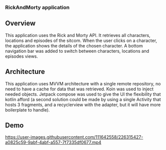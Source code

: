 ### RickAndMorty application

## Overview

This application uses the Rick and Morty API. It retrieves all characters, locations and episodes of the sitcom.
When the user clicks on a character, the application shows the details of the chosen character.
A bottom navigation bar was added to switch between characters, locations and episodes views.

## Architecture

This application uses MVVM architecture with a single remote repository, no need to have a cache for data that was retrieved.
Koin was used to inject needed objects.
Jetpack compose was used to give the UI the flexibility that kotlin afford (a second solution could be made by using a single Activity that hosts 3 fragments, and a recyclerview with the adapter, but it will have more boilerplate to handle).

## Demo



https://user-images.githubusercontent.com/111642558/226315427-a0825c59-9abf-4abf-a557-7f7335df0677.mp4

